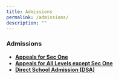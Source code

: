 ```yaml
---
title: Admissions
permalink: /admissions/
description: ""
---
```

### **Admissions**
*   **[Appeals for Sec One](https://form.gov.sg/#!/5f854181e7354600116b69b3)**
*   **[Appeals for All Levels except Sec One](https://form.gov.sg/#!/5f859d0d1e16e10011670caf)**
*   **[Direct School Admission (DSA)](https://sites.google.com/acsbr.org/cca/direct-school-admission-dsa-2021)**